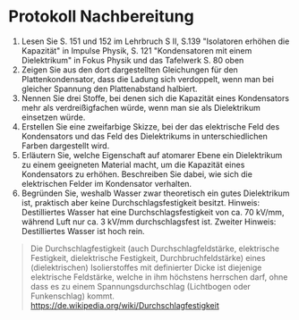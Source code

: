 # Protokoll Nachbereitung

1. Lesen Sie S. 151 und 152 im Lehrbruch S II, S.139 "Isolatoren erhöhen die Kapazität" in Impulse Physik, S. 121 "Kondensatoren mit einem Dielektrikum" in Fokus Physik und das Tafelwerk S. 80 oben
1. Zeigen Sie aus den dort dargestellten Gleichungen für den Plattenkondensator, dass die Ladung sich verdoppelt, wenn man bei gleicher Spannung den Plattenabstand halbiert.
1. Nennen Sie drei Stoffe, bei denen sich die Kapazität eines Kondensators mehr als verdreißigfachen würde, wenn man sie als Dielektrikum einsetzen würde.
1. Erstellen Sie eine zweifarbige Skizze, bei der das elektrische Feld des Kondensators und das Feld des Dielektrikums in unterschiedlichen Farben dargestellt wird.
1. Erläutern Sie, welche Eigenschaft auf atomarer Ebene ein Dielektrikum zu einem geeigneten Material macht, um die Kapazität eines Kondensators zu erhöhen. Beschreiben Sie dabei, wie sich die elektrischen Felder im Kondensator verhalten.
1. Begründen Sie, weshalb Wasser zwar theoretisch ein gutes Dielektrikum ist, praktisch aber keine Durchschlagsfestigkeit besitzt. Hinweis: Destilliertes Wasser hat eine Durchschlagsfestigkeit von ca. 70 kV/mm, während Luft nur ca. 3 kV/mm durchschlagsfest ist. Zweiter Hinweis: Destilliertes Wasser ist hoch rein.

> Die Durchschlagfestigkeit (auch Durchschlagfeldstärke, elektrische Festigkeit, dielektrische Festigkeit, Durchbruchfeldstärke) eines (dielektrischen) Isolierstoffes mit definierter Dicke ist diejenige elektrische Feldstärke, welche in ihm höchstens herrschen darf, ohne dass es zu einem Spannungsdurchschlag (Lichtbogen oder Funkenschlag) kommt.
> https://de.wikipedia.org/wiki/Durchschlagfestigkeit